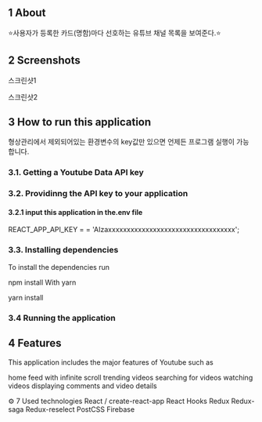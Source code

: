 
## 1 About
⭐️사용자가 등록한 카드(명함)마다 선호하는 유튜브 채널 목록을 보여준다.⭐️

## 2 Screenshots
스크린샷1

스크린샷2


## 3 How to run this application
형상관리에서 제외되어있는 환경변수의 key값만 있으면 언제든 프로그램 실행이 가능합니다.

### 3.1. Getting a Youtube Data API key

### 3.2. Providinng the API key to your application

#### 3.2.1 input this application in the.env file
REACT_APP_API_KEY = = 'AIzaxxxxxxxxxxxxxxxxxxxxxxxxxxxxxxxxxx';
### 3.3. Installing dependencies
To install the dependencies run

npm install
With yarn

yarn install
### 3.4 Running the application

## 4 Features
This application includes the major features of Youtube such as

home feed with infinite scroll
trending videos
searching for videos
watching videos
displaying comments and video details

⚙ 7 Used technologies
React / create-react-app
React Hooks
Redux
Redux-saga
Redux-reselect
PostCSS
Firebase

